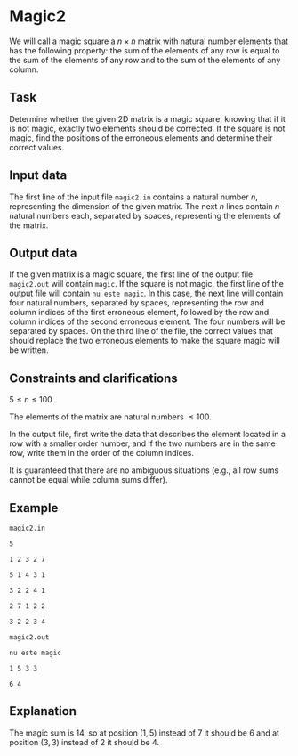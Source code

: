 # Magic2

We will call a magic square a $n \times n$ matrix with natural number elements that has the following property: the sum of the elements of any row is equal to the sum of the elements of any row and to the sum of the elements of any column.

## Task

Determine whether the given 2D matrix is a magic square, knowing that if it is not magic, exactly two elements should be corrected. If the square is not magic, find the positions of the erroneous elements and determine their correct values.

## Input data

The first line of the input file `magic2.in` contains a natural number $n$, representing the dimension of the given matrix. The next $n$ lines contain $n$ natural numbers each, separated by spaces, representing the elements of the matrix.

## Output data

If the given matrix is a magic square, the first line of the output file `magic2.out` will contain `magic`. If the square is not magic, the first line of the output file will contain `nu este magic`. In this case, the next line will contain four natural numbers, separated by spaces, representing the row and column indices of the first erroneous element, followed by the row and column indices of the second erroneous element. The four numbers will be separated by spaces. On the third line of the file, the correct values that should replace the two erroneous elements to make the square magic will be written.

## Constraints and clarifications

$5 \leq n \leq 100$

The elements of the matrix are natural numbers $\leq 100$.

In the output file, first write the data that describes the element located in a row with a smaller order number, and if the two numbers are in the same row, write them in the order of the column indices.

It is guaranteed that there are no ambiguous situations (e.g., all row sums cannot be equal while column sums differ).

## Example

`magic2.in`

`5`

`1 2 3 2 7`

`5 1 4 3 1`

`3 2 2 4 1`

`2 7 1 2 2`

`3 2 2 3 4`

`magic2.out`

`nu este magic`

`1 5 3 3`

`6 4`

## Explanation

The magic sum is $14$, so at position $(1, 5)$ instead of $7$ it should be $6$ and at position $(3, 3)$ instead of $2$ it should be $4$.